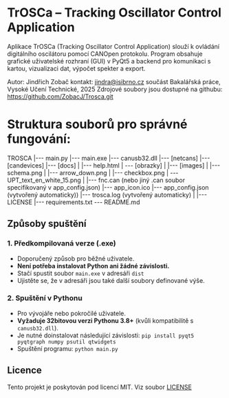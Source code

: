 # TrOSCa – Tracking Oscillator Control Application

Aplikace TrOSCa (Tracking Oscillator Control Application) slouží k ovládání
digitálního oscilátoru pomocí CANOpen protokolu.
Program obsahuje grafické uživatelské rozhraní (GUI) v PyQt5 a backend pro komunikaci
s kartou, vizualizaci dat, výpočet spekter a export.

Autor: Jindřich Zobač
kontakt: jindra@isibrno.cz
součást Bakalářská práce, Vysoké Učení Technické, 2025
Zdrojové soubory jsou dostupné na githubu: https://github.com/ZobacJ/Trosca.git

# Struktura souborů pro správné fungování:
TROSCA
    |--- main.py
    |--- main.exe
    |--- canusb32.dll
    |--- [netcans]
    |--- [candevices]
    |--- [docs]
    |    |--- help.html
    |    \--- [obrazky]
    |
    |--- [images]
    |    |--- schema.png
    |    |--- arrow_down.png
    |    |--- checkbox.png
    |    \--- UPT_text_en_white_15.png
    |
    |--- fnc.can (nebo jiný .can soubor specifikovaný v app_config.json)
    |--- app_icon.ico
    |--- app_config.json (vytvořený automaticky))
    |--- trosca.log (vytvořený automaticky)
    |
    |--- LICENSE
    |--- requirements.txt
    \--- README.md

## Způsoby spuštění

### 1. Předkompilovaná verze (.exe)
- Doporučený způsob pro běžné uživatele.
- **Není potřeba instalovat Python ani žádné závislosti.**
- Stačí spustit soubor `main.exe` v adresáři `dist`
- Ujistěte se, že v adresáři jsou také další soubory definované výše.

### 2. Spuštění v Pythonu
- Pro vývojáře nebo pokročilé uživatele.
- **Vyžaduje 32bitovou verzi Pythonu 3.8+** (kvůli kompatibilitě s `canusb32.dll`).
- Je nutné doinstalovat následující závislosti:
  `pip install pyqt5 pyqtgraph numpy psutil qtwidgets`
- Spuštění programu:
`python main.py`

## Licence

Tento projekt je poskytován pod licencí MIT. Viz soubor [LICENSE](LICENSE)